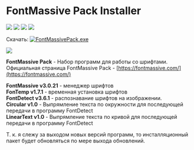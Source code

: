 # FontMassive Pack Installer

![](https://img.shields.io/github/release/nice-studio/FontMassivePackInstaller.svg?style=for-the-badge) ![](https://img.shields.io/github/license/nice-studio/FontMassivePackInstaller.svg?style=for-the-badge) ![](https://img.shields.io/github/downloads/nice-studio/FontMassivePackInstaller/total.svg?label=%D0%A1%D0%9A%D0%90%D0%A7%D0%95%D0%9D%D0%9E&style=for-the-badge) ![](https://img.shields.io/github/repo-size/nice-studio/FontMassivePackInstaller.svg?style=for-the-badge)

Скачать: [![FontMassivePack.exe](https://monosnap.com/image/CfEzqOWTZsUxkQ4OBAERl3ezYjtVcv.png "FontMassivePack.exe")](https://github.com/nice-studio/FontMassivePackInstaller/releases/download/3.0.22/FontMassivePack.exe) 

![](https://monosnap.com/image/c0bQCSFoh5TTQOhZ8JpaGP1AO0bnjp.png)

**FontMassive Pack** - Набор программ для работы со шрифтами.   
Официальная страница FontMassive Pack - [https://fontmassive.com/](https://fontmassive.com/)

**FontMassive v3.0.21** - менеджер шрифтов   
**FonTemp v1.7.1** - временная установка шрифтов   
**FontDetect v3.6.1** - распознавание шрифтов на изображении.   
**Circular v1.0** - Выпрямление текста по окружности для последующей передачи в программу FontDetect   
**LinearText v1.0** - Выпрямление текста по кривой для последующей передачи в программу FontDetect

Т. к. я слежу за выходом новых версий программ, то инсталляционный пакет будет обновляться по мере выхода обновлений. 